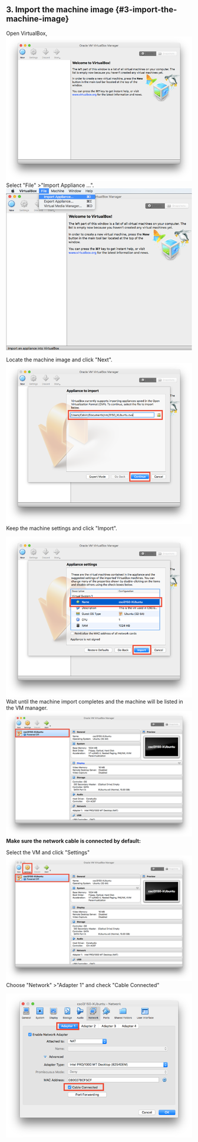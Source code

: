 ## 3. Import the machine image {#3-import-the-machine-image}

Open VirtualBox,![](/assets/2.png)Select "File" &gt;"Import Appliance ...".![](/assets/3.png)

Locate the machine image and click "Next".![](/assets/4.png)Keep the machine settings and click "Import".

![](/assets/5.png)  
Wait until the machine import completes and the machine will be listed in the VM manager.![](/assets/6.png)**Make sure the network cable is connected by default:**

Select the VM and click "Settings"![](/assets/7.png)Choose "Network" &gt;"Adapter 1" and check "Cable Connected"

![](/assets/8.png)

